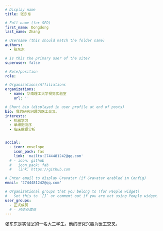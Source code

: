 ```yaml
---
# Display name
title: 张东东

# Full name (for SEO)
first_name: Dongdong
last_name: Zhang

# Username (this should match the folder name)
authors:
  - 张东东

# Is this the primary user of the site?
superuser: false

# Role/position
role: 

# Organizations/Affiliations
organizations:
  - name: 华南理工大学视觉实验室
    url: ''

# Short bio (displayed in user profile at end of posts)
bio: 我的研究兴趣为医工交叉。
interests:
  - 机器学习
  - 单细胞测序
  - 临床数据分析


social:
  - icon: envelope
    icon_pack: fas
    link: 'mailto:2744481242@qq.com'
  # - icon: github
  #   icon_pack: fab
  #   link: https://github.com

# Enter email to display Gravatar (if Gravatar enabled in Config)
email: '2744481242@qq.com'

# Organizational groups that you belong to (for People widget)
#   Set this to `[]` or comment out if you are not using People widget.
user_groups:
  - 正式成员
  # - 已毕业成员
---
```


张东东是实验室的一名大三学生。他的研究兴趣为医工交叉。